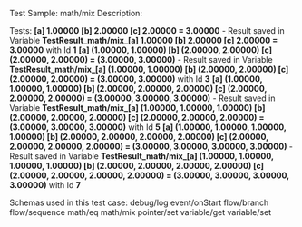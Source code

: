 Test Sample: math/mix
Description: 

Tests:
	**[a] 1.00000 [b] 2.00000 [c] 2.00000 = 3.00000** - Result saved in Variable **TestResult_math/mix_[a] 1.00000 [b] 2.00000 [c] 2.00000 = 3.00000** with Id **1**
	**[a] (1.00000, 1.00000) [b] (2.00000, 2.00000) [c] (2.00000, 2.00000) = (3.00000, 3.00000)** - Result saved in Variable **TestResult_math/mix_[a] (1.00000, 1.00000) [b] (2.00000, 2.00000) [c] (2.00000, 2.00000) = (3.00000, 3.00000)** with Id **3**
	**[a] (1.00000, 1.00000, 1.00000) [b] (2.00000, 2.00000, 2.00000) [c] (2.00000, 2.00000, 2.00000) = (3.00000, 3.00000, 3.00000)** - Result saved in Variable **TestResult_math/mix_[a] (1.00000, 1.00000, 1.00000) [b] (2.00000, 2.00000, 2.00000) [c] (2.00000, 2.00000, 2.00000) = (3.00000, 3.00000, 3.00000)** with Id **5**
	**[a] (1.00000, 1.00000, 1.00000, 1.00000) [b] (2.00000, 2.00000, 2.00000, 2.00000) [c] (2.00000, 2.00000, 2.00000, 2.00000) = (3.00000, 3.00000, 3.00000, 3.00000)** - Result saved in Variable **TestResult_math/mix_[a] (1.00000, 1.00000, 1.00000, 1.00000) [b] (2.00000, 2.00000, 2.00000, 2.00000) [c] (2.00000, 2.00000, 2.00000, 2.00000) = (3.00000, 3.00000, 3.00000, 3.00000)** with Id **7**

Schemas used in this test case:
	debug/log
	event/onStart
	flow/branch
	flow/sequence
	math/eq
	math/mix
	pointer/set
	variable/get
	variable/set
